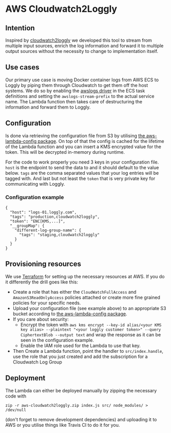 # AWS Cloudwatch2Loggly

## Intention
Inspired by [cloudwatch2loggly](https://github.com/varshneyjayant/cloudwatch2loggly) we developed
this tool to stream from multiple input sources, enrich the log information and forward it to
multiple output sources without the necessity to change to implementation itself.

## Use cases
Our primary use case is moving Docker container logs from AWS ECS to Loggly by piping them through
Cloudwatch to get them off the host systems. We do so by enabling the
[awslogs driver](http://docs.aws.amazon.com/AmazonECS/latest/developerguide/using_awslogs.html#d0e13162)
in the ECS task definitions and setting the ``awslogs-stream-prefix`` to the actual service name.
The Lambda function then takes care of destructuring the information and forward them to Loggly.

## Configuration
Is done via retrieving the configuration file from S3 by utilising [the aws-lambda-config package](https://www.npmjs.com/package/aws-lambda-config).
On top of that the config is cached for the lifetime of the Lambda function and you can insert a KMS
encrypted value for the token. This will be decrypted in-memory during runtime. 

For the code to work properly you need 3 keys in your configuration file. ``host`` is the endpoint to
send the data to and it should default to the value below. ``tags`` are the comma separated values that
your log entries will be tagged with. And last but not least the ``token`` that is very private key
for communicating with Loggly.

### Configuration example
```
{
  "host": "logs-01.loggly.com",
  "tags": "production,cloudwatch2loggly",
  "token": "ENC[KMS,...]",
  "__groupMap": {
    "different-log-group-name": {
      "tags": "staging,cloudwatch2loggly"
    }
  }
}
```

## Provisioning resources
We use [Terraform](https://www.terraform.io/) for setting up the necessary resources at AWS. If
you do it differently the drill goes like this:

* Create a role that has either the ``CloudWatchFullAccess`` and ``AmazonS3ReadOnlyAccess`` policies attached or create more fine grained policies for your specific needs.
* Upload your configuration file (see example above) to an appropriate S3 bucket according to [the aws-lambda-config package](https://www.npmjs.com/package/aws-lambda-config).
* If you care about security:
  * Encrypt the token with ``aws kms encrypt --key-id alias/<your KMS key alias> --plaintext "<your loggly customer token>" --query CiphertextBlob --output text`` and wrap the response as it can be seen in the configuration example. 
  * Enable the IAM role used for the Lambda to use that key.
* Then Create a Lambda function, point the handler to ``src/index.handle``, use the role that you just created and
  add the subscription for a Cloudwatch Log Group

## Deployment
The Lambda can either be deployed manually by zipping the necessary code with

    zip -r aws-cloudwatch2loggly.zip index.js src/ node_modules/ > /dev/null

(don't forget to remove development dependencies) and uploading it to AWS or you utilise things
like Travis CI to do it for you.
